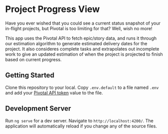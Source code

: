 # Project Progress View

Have you ever wished that you could see a current status snapshot of your in-flight projects, but Pivotal is too limiting for that? Well, wish no more! 

This app uses the Pivotal API to fetch epic/story data, and runs it through our estimation algorithm to generate estimated delivery dates for the project. It also consideres complete tasks and extrapolates out incomplete work to give an updated estimation of when the project is projected to finish based on current progress. 

## Getting Started

Clone this repository to your local. Copy `.env.default` to a file named `.env` and add your [Pivotal API token](https://www.pivotaltracker.com/help/articles/api_token/) value to the file. 

## Development Server

Run `ng serve` for a dev server. Navigate to `http://localhost:4200/`. The application will automatically reload if you change any of the source files.
